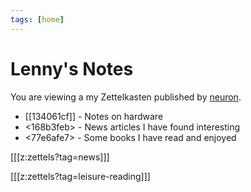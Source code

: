 ```yaml
---
tags: [home]
---
```


# Lenny's Notes

You are viewing a my Zettelkasten published by [neuron](https://neuron.zettel.page/).

- [[134061cf]] - Notes on hardware
- <168b3feb> - News articles I have found interesting
- <77e6afe7> - Some books I have read and enjoyed

[[[z:zettels?tag=news]]]

[[[z:zettels?tag=leisure-reading]]]
